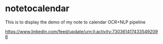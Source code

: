 # notetocalendar
This is to display the demo of my note to calendar OCR+NLP pipeline

https://www.linkedin.com/feed/update/urn:li:activity:7303614174335492096
